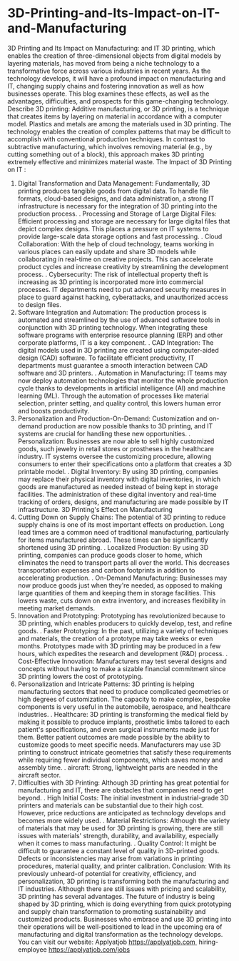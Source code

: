 # 3D-Printing-and-Its-Impact-on-IT-and-Manufacturing
3D Printing and Its Impact on Manufacturing: 
and IT 3D printing, which enables the creation of three-dimensional objects from digital models by layering materials, has moved from being a niche technology to a transformative force across various industries in recent years. As the technology develops, it will have a profound impact on manufacturing and IT, changing supply chains and fostering innovation as well as how businesses operate. This blog examines these effects, as well as the advantages, difficulties, and prospects for this game-changing technology.
Describe 3D printing:
Additive manufacturing, or 3D printing, is a technique that creates items by layering on material in accordance with a computer model. Plastics and metals are among the materials used in 3D printing. The technology enables the creation of complex patterns that may be difficult to accomplish with conventional production techniques.
In contrast to subtractive manufacturing, which involves removing material (e.g., by cutting something out of a block), this approach makes 3D printing extremely effective and minimizes material waste.
The Impact of 3D Printing on IT :
1. Digital Transformation and Data Management:
Fundamentally, 3D printing produces tangible goods from digital data. To handle file formats, cloud-based designs, and data administration, a strong IT infrastructure is necessary for the integration of 3D printing into the production process. 
. Processing and Storage of Large Digital Files: Efficient processing and storage are necessary for large digital files that depict complex designs. This places a pressure on IT systems to provide large-scale data storage options and fast processing.
. Cloud Collaboration: With the help of cloud technology, teams working in various places can easily update and share 3D models while collaborating in real-time on creative projects. This can accelerate product cycles and increase creativity by streamlining the development process.
. Cybersecurity: The risk of intellectual property theft is increasing as 3D printing is incorporated more into commercial processes. IT departments need to put advanced security measures in place to guard against hacking, cyberattacks, and unauthorized access to design files.
2. Software Integration and Automation:
The production process is automated and streamlined by the use of advanced software tools in conjunction with 3D printing technology. When integrating these software programs with enterprise resource planning (ERP) and other corporate platforms, IT is a key component.
. CAD Integration: The digital models used in 3D printing are created using computer-aided design (CAD) software. To facilitate efficient productivity, IT departments must guarantee a smooth interaction between CAD software and 3D printers.
. Automation in Manufacturing: IT teams may now deploy automation technologies that monitor the whole production cycle thanks to developments in artificial intelligence (AI) and machine learning (ML). Through the automation of processes like material selection, printer setting, and quality control, this lowers human error and boosts productivity.
3. Personalization and Production-On-Demand:
Customization and on-demand production are now possible thanks to 3D printing, and IT systems are crucial for handling these new opportunities.
. Personalization: Businesses are now able to sell highly customized goods, such jewelry in retail stores or prostheses in the healthcare industry. IT systems oversee the customizing procedure, allowing consumers to enter their specifications onto a platform that creates a 3D printable model.
. Digital Inventory: By using 3D printing, companies may replace their physical inventory with digital inventories, in which goods are manufactured as needed instead of being kept in storage facilities. The administration of these digital inventory and real-time tracking of orders, designs, and manufacturing are made possible by IT infrastructure.
3D Printing's Effect on Manufacturing
1. Cutting Down on Supply Chains:
The potential of 3D printing to reduce supply chains is one of its most important effects on production. Long lead times are a common need of traditional manufacturing, particularly for items manufactured abroad. These times can be significantly shortened using 3D printing.
. Localized Production: By using 3D printing, companies can produce goods closer to home, which eliminates the need to transport parts all over the world. This decreases transportation expenses and carbon footprints in addition to accelerating production.
. On-Demand Manufacturing: Businesses may now produce goods just when they're needed, as opposed to making large quantities of them and keeping them in storage facilities. This lowers waste, cuts down on extra inventory, and increases flexibility in meeting market demands.
2. Innovation and Prototyping:
Prototyping has revolutionized because to 3D printing, which enables producers to quickly develop, test, and refine goods.
. Faster Prototyping: In the past, utilizing a variety of techniques and materials, the creation of a prototype may take weeks or even months. Prototypes made with 3D printing may be produced in a few hours, which expedites the research and development (R&D) process.
. Cost-Effective Innovation: Manufacturers may test several designs and concepts without having to make a sizable financial commitment since 3D printing lowers the cost of prototyping.
3. Personalization and Intricate Patterns:
3D printing is helping manufacturing sectors that need to produce complicated geometries or high degrees of customization. The capacity to make complex, bespoke components is very useful in the automobile, aerospace, and healthcare industries.
. Healthcare: 3D printing is transforming the medical field by making it possible to produce implants, prosthetic limbs tailored to each patient's specifications, and even surgical instruments made just for them. Better patient outcomes are made possible by the ability to customize goods to meet specific needs. Manufacturers may use 3D printing to construct intricate geometries that satisfy these requirements while requiring fewer individual components, which saves money and assembly time.
. aircraft: Strong, lightweight parts are needed in the aircraft sector.
4. Difficulties with 3D Printing:
Although 3D printing has great potential for manufacturing and IT, there are obstacles that companies need to get beyond.
. High Initial Costs: The initial investment in industrial-grade 3D printers and materials can be substantial due to their high cost. However, price reductions are anticipated as technology develops and becomes more widely used.
. Material Restrictions: Although the variety of materials that may be used for 3D printing is growing, there are still issues with materials' strength, durability, and availability, especially when it comes to mass manufacturing.
. Quality Control: It might be difficult to guarantee a constant level of quality in 3D-printed goods. Defects or inconsistencies may arise from variations in printing procedures, material quality, and printer calibration.
Conclusion:
With its previously unheard-of potential for creativity, efficiency, and personalization, 3D printing is transforming both the manufacturing and IT industries. Although there are still issues with pricing and scalability, 3D printing has several advantages. The future of industry is being shaped by 3D printing, which is doing everything from quick prototyping and supply chain transformation to promoting sustainability and customized products. Businesses who embrace and use 3D printing into their operations will be well-positioned to lead in the upcoming era of manufacturing and digital transformation as the technology develops.
You can visit our website: Applyatjob
 https://applyatjob.com 
hiring-employee https://applyatjob.com/jobs
